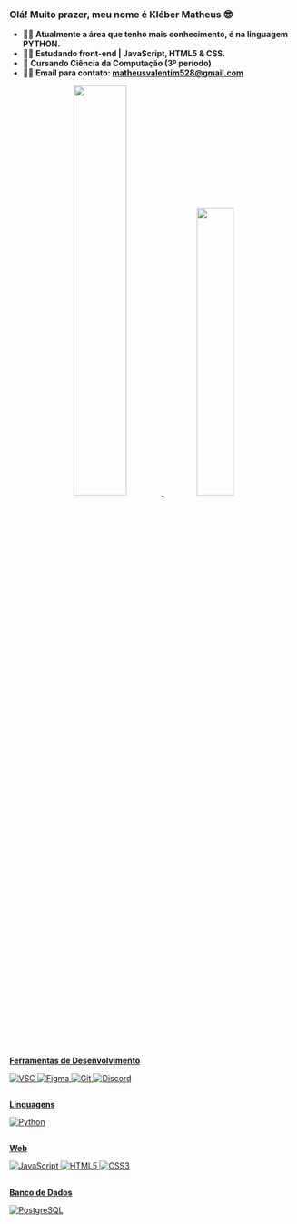 ### Olá! Muito prazer, meu nome é Kléber Matheus 😎

- 🐱‍👤 **Atualmente a área que tenho mais conhecimento, é na linguagem PYTHON.**
- 🐱‍💻 **Estudando front-end | JavaScript, HTML5 & CSS.** 
- 🌱 **Cursando Ciência da Computação (3º período)**
- 🐱‍🏍 **Email para contato: matheusvalentim528@gmail.com**

<div align="center">
  <a href="https://github.com/vallentiim">
  <img width="43%" src="https://github-readme-stats.vercel.app/api?username=vallentiim&show_icons=false&theme=bearinclude_all_commits=true&count_private=true"/>
  <img width="36%" src="https://github-readme-stats.vercel.app/api/top-langs/?username=vallentiim&layout=compact&langs_count=7&theme=dark"/>
</div>

##

**Ferramentas de Desenvolvimento**

  ![VSC](https://img.shields.io/badge/-VS%20Code-blue?logo=Visual%20Studio%20Code&logoColor=white&style=for-the-badge)
  ![Figma](https://img.shields.io/badge/-Figma-black?logo=Figma&logoColor=white&style=for-the-badge)
  ![Git](https://img.shields.io/badge/-Git-orange?logo=Git&logoColor=white&style=for-the-badge)
  ![Discord](https://img.shields.io/badge/-Discord-purple?logo=Discord&logoColor=white&style=for-the-badge)
    
</div>
    
##

**Linguagens**

  ![Python](https://img.shields.io/badge/-Python-blue?logo=Python&logoColor=white&style=for-the-badge)
  
##

**Web**

  ![JavaScript](https://img.shields.io/badge/-JavaScript-yellow?logo=JavaScript&logoColor=white&style=for-the-badge)
  ![HTML5](https://img.shields.io/badge/-HTML5-orange?logo=HTML5&logoColor=white&style=for-the-badge)
  ![CSS3](https://img.shields.io/badge/-CSS3-blue?logo=CSS3&logoColor=white&style=for-the-badge)

##

**Banco de Dados**

  ![PostgreSQL](https://img.shields.io/badge/-PostgreSQL-black?logo=PostgreSQL&logoColor=4479A1&style=for-the-badge)
